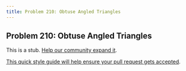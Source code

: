 ```yaml
---
title: Problem 210: Obtuse Angled Triangles
---
```

## Problem 210: Obtuse Angled Triangles

This is a stub. <a href='https://github.com/freecodecamp/guides/tree/master/src/pages/certifications/coding-interview-prep/project-euler/problem-210-obtuse-angled-triangles/index.md' target='_blank' rel='nofollow'>Help our community expand it</a>.

<a href='https://github.com/freecodecamp/guides/blob/master/README.md' target='_blank' rel='nofollow'>This quick style guide will help ensure your pull request gets accepted</a>.

<!-- The article goes here, in GitHub-flavored Markdown. Feel free to add YouTube videos, images, and CodePen/JSBin embeds  -->
